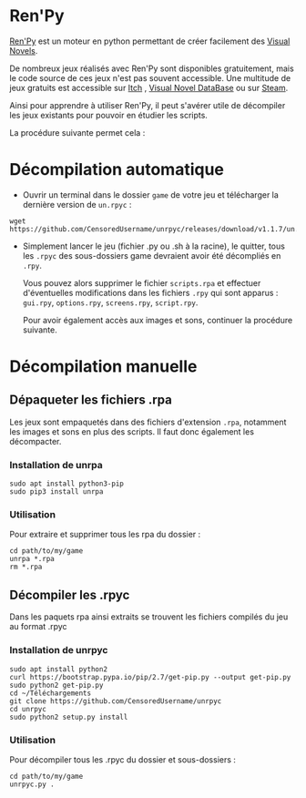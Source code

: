 # Ren'Py

[Ren'Py](http://fr.renpy.org/) est un moteur en python permettant de créer facilement des [Visual Novels](https://fr.wikipedia.org/wiki/Visual_novel).

De nombreux jeux réalisés avec Ren'Py sont disponibles gratuitement, mais le code source de ces jeux n'est pas souvent accessible. Une multitude de jeux gratuits est accessible sur [Itch](https://itch.io/games/top-rated/free/made-with-renpy) , [Visual Novel DataBase](https://vndb.org/v?f=02N18Nd01N18fwRen_7Py-&s=33w) ou sur [Steam](https://steamdb.info/instantsearch/?refinementList%5Btags%5D%5B0%5D=Free%20to%20Play&refinementList%5Btechnologies%5D%5B0%5D=Engine.RenPy).

Ainsi pour apprendre à utiliser Ren'Py, il peut s'avérer utile de décompiler les jeux existants pour pouvoir en étudier les scripts.

La procédure suivante permet cela :

# Décompilation automatique

* Ouvrir un terminal dans le dossier `game` de votre jeu et télécharger la dernière version de `un.rpyc` :
  
```shell
wget https://github.com/CensoredUsername/unrpyc/releases/download/v1.1.7/un.rpyc
```

* Simplement lancer le jeu (fichier .py ou .sh à la racine), le quitter, tous les `.rpyc` des sous-dossiers game devraient avoir été décompliés en `.rpy`.
  
  Vous pouvez alors supprimer le fichier `scripts.rpa` et effectuer d'éventuelles modifications dans les fichiers `.rpy` qui sont apparus : `gui.rpy`, `options.rpy`, `screens.rpy`, `script.rpy`.
  
  Pour avoir également accès aux images et sons, continuer la procédure suivante.
  
# Décompilation manuelle

## Dépaqueter les fichiers .rpa

Les jeux sont empaquetés dans des fichiers d'extension `.rpa`, notamment les images et sons en plus des scripts. Il faut donc également les décompacter.

### Installation de unrpa

```shell
sudo apt install python3-pip
sudo pip3 install unrpa
```

### Utilisation

Pour extraire et supprimer tous les rpa du dossier :

```shell
cd path/to/my/game
unrpa *.rpa
rm *.rpa
```

## Décompiler les .rpyc

Dans les paquets rpa ainsi extraits se trouvent les fichiers compilés du jeu au format .rpyc

### Installation de unrpyc

```shell
sudo apt install python2
curl https://bootstrap.pypa.io/pip/2.7/get-pip.py --output get-pip.py
sudo python2 get-pip.py
cd ~/Téléchargements
git clone https://github.com/CensoredUsername/unrpyc
cd unrpyc
sudo python2 setup.py install 
```

### Utilisation

Pour décompiler tous les .rpyc du dossier et sous-dossiers :

```shell
cd path/to/my/game
unrpyc.py .
```
